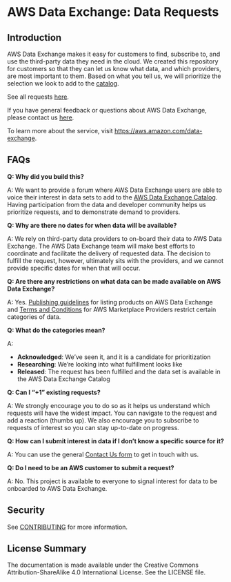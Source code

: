 # AWS Data Exchange: Data Requests

## Introduction

AWS Data Exchange makes it easy for customers to find, subscribe to, and use the third-party data they need in the cloud. We created this repository for customers so that they can let us know what data, and which providers, are most important to them. Based on what you tell us, we will prioritize the selection we look to add to the [catalog](https://aws.amazon.com/marketplace/search/results?ref_=adx_hp_hr_brw&category=d5a43d97-558f-4be7-8543-cce265fe6d9d&FULFILLMENT_OPTION_TYPE=DATA_EXCHANGE&filters=FULFILLMENT_OPTION_TYPE).

See all requests [here](https://github.com/aws/aws-dataexchange-data-requests/issues).

If you have general feedback or questions about AWS Data Exchange, please contact us [here](https://pages.awscloud.com/adx-contact-dex-contact-us.html).

To learn more about the service, visit https://aws.amazon.com/data-exchange.

## FAQs

**Q: Why did you build this?**

A: We want to provide a forum where AWS Data Exchange users are able to voice their interest in data sets to add to the [AWS Data Exchange Catalog]((https://aws.amazon.com/marketplace/search/results?ref_=adx_hp_hr_brw&category=d5a43d97-558f-4be7-8543-cce265fe6d9d&FULFILLMENT_OPTION_TYPE=DATA_EXCHANGE&filters=FULFILLMENT_OPTION_TYPE)). Having participation from the data and developer community helps us prioritize requests, and to demonstrate demand to providers.

**Q: Why are there no dates for when data will be available?**

A: We rely on third-party data providers to on-board their data to AWS Data Exchange. The AWS Data Exchange team will make best efforts to coordinate and facilitate the delivery of requested data. The decision to fulfill the request, however, ultimately sits with the providers, and we cannot provide specific dates for when that will occur.

**Q: Are there any restrictions on what data can be made available on AWS Data Exchange?**

A: Yes. [Publishing guidelines](https://docs.aws.amazon.com/data-exchange/latest/userguide/publishing-guidelines.html) for listing products on AWS Data Exchange and [Terms and Conditions](https://aws.amazon.com/marketplace/management/terms) for AWS Marketplace Providers restrict certain categories of data.

**Q: What do the categories mean?**

A:
 * **Acknowledged**: We’ve seen it, and it is a candidate for prioritization
 * **Researching**: We’re looking into what fulfillment looks like
 * **Released**: The request has been fulfilled and the data set is available in the AWS Data Exchange Catalog

**Q: Can I “+1” existing requests?**

A: We strongly encourage you to do so as it helps us understand which requests will have the widest impact. You can navigate to the request and add a reaction (thumbs up). We also encourage you to subscribe to requests of interest so you can stay up-to-date on progress.

**Q: How can I submit interest in data if I don’t know a specific source for it?**

A: You can use the general [Contact Us form](https://pages.awscloud.com/adx-contact-dex-contact-us.html) to get in touch with us.

**Q: Do I need to be an AWS customer to submit a request?**

A: No. This project is available to everyone to signal interest for data to be onboarded to AWS Data Exchange.

## Security

See [CONTRIBUTING](CONTRIBUTING.md#security-issue-notifications) for more information.

## License Summary

The documentation is made available under the Creative Commons Attribution-ShareAlike 4.0 International License. See the LICENSE file.
